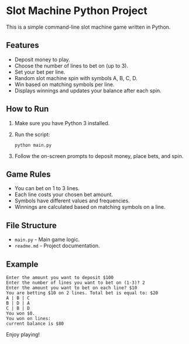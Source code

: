 # Slot Machine Python Project

This is a simple command-line slot machine game written in Python.

## Features

- Deposit money to play.
- Choose the number of lines to bet on (up to 3).
- Set your bet per line.
- Random slot machine spin with symbols A, B, C, D.
- Win based on matching symbols per line.
- Displays winnings and updates your balance after each spin.

## How to Run

1. Make sure you have Python 3 installed.
2. Run the script:

   ```
   python main.py
   ```

3. Follow the on-screen prompts to deposit money, place bets, and spin.

## Game Rules

- You can bet on 1 to 3 lines.
- Each line costs your chosen bet amount.
- Symbols have different values and frequencies.
- Winnings are calculated based on matching symbols on a line.

## File Structure

- `main.py` - Main game logic.
- `readme.md` - Project documentation.

## Example

```
Enter the amount you want to deposit $100
Enter the number of lines you want to bet on (1-3)? 2
Enter the amount you want to bet on each line? $10
You are betting $10 on 2 lines. Total bet is equal to: $20
A | B | C
B | D | A
C | B | D
You won $0.
You won on lines:
current balance is $80
```

Enjoy playing!
